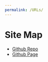 ```yaml
---
permalink: /URLs/
---
```


# Site Map

* [Github Repo](https://github.com/kolokopo/os201/)
* [Github Page](../)
